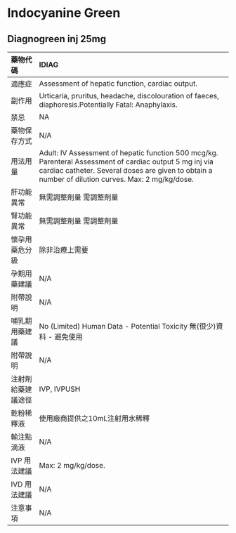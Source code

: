 # Indocyanine Green

## Diagnogreen inj 25mg

| 藥物代碼 | IDIAG |
| :--- | :--- |
| 適應症 | Assessment of hepatic function, cardiac output. |
| 副作用 | Urticaria, pruritus, headache, discolouration of faeces, diaphoresis.Potentially Fatal: Anaphylaxis. |
| 禁忌 | NA |
| 藥物保存方式 | N/A |
| 用法用量 | Adult: IV Assessment of hepatic function 500 mcg/kg. Parenteral Assessment of cardiac output 5 mg inj via cardiac catheter. Several doses are given to obtain a number of dilution curves. Max: 2 mg/kg/dose. |
| 肝功能異常 | 無需調整劑量  需調整劑量 |
| 腎功能異常 | 無需調整劑量  需調整劑量 |
| 懷孕用藥危分級 | 除非治療上需要 |
| 孕期用藥建議 | N/A |
| 附帶說明 | N/A |
| 哺乳期用藥建議 | No \(Limited\) Human Data - Potential Toxicity 無\(很少\)資料 - 避免使用 |
| 附帶說明 | N/A |
| 注射劑給藥建議途徑 | IVP, IVPUSH |
| 乾粉稀釋液 | 使用廠商提供之10mL注射用水稀釋 |
| 輸注點滴液 | N/A |
| IVP 用法建議 | Max: 2 mg/kg/dose. |
| IVD 用法建議 | N/A |
| 注意事項 | N/A |

